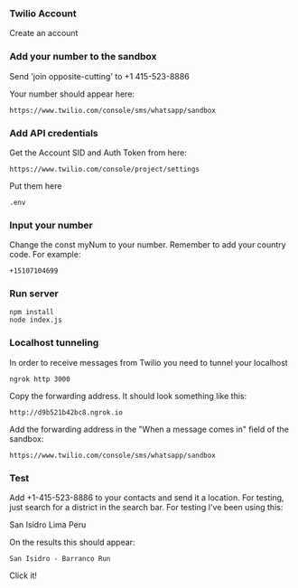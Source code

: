 ### Twilio Account 

Create an account

### Add your number to the sandbox 

Send 'join opposite-cutting' to +1 415-523-8886

Your number should appear here:

    https://www.twilio.com/console/sms/whatsapp/sandbox

### Add API credentials

Get the Account SID and Auth Token from here:

    https://www.twilio.com/console/project/settings

Put them here

    .env

### Input your number

Change the const myNum to your number. Remember to add your country code. For example:

    +15107104699

### Run server

    npm install
    node index.js

### Localhost tunneling

In order to receive messages from Twilio you need to tunnel your localhost

    ngrok http 3000

Copy the forwarding address. It should look something like this:

    http://d9b521b42bc8.ngrok.io

Add the forwarding address in the "When a message comes in" field of the sandbox:

    https://www.twilio.com/console/sms/whatsapp/sandbox

### Test

Add +1-415-523-8886 to your contacts and send it a location. For testing, just search for a district in the search bar. For testing I've been using this:

   San Isidro Lima Peru 

On the results this should appear:

    San Isidro - Barranco Run

Click it!

